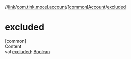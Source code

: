//[link](../../index.md)/[com.tink.model.account](../index.md)/[[common]Account](index.md)/[excluded](excluded.md)



# excluded  
[common]  
Content  
val [excluded](excluded.md): [Boolean](https://kotlinlang.org/api/latest/jvm/stdlib/kotlin/-boolean/index.html)  



